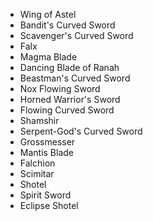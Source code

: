 - Wing of Astel
- Bandit's Curved Sword
- Scavenger's Curved Sword
- Falx
- Magma Blade
- Dancing Blade of Ranah
- Beastman's Curved Sword
- Nox Flowing Sword
- Horned Warrior's Sword
- Flowing Curved Sword
- Shamshir
- Serpent-God's Curved Sword
- Grossmesser
- Mantis Blade
- Falchion
- Scimitar
- Shotel
- Spirit Sword
- Eclipse Shotel